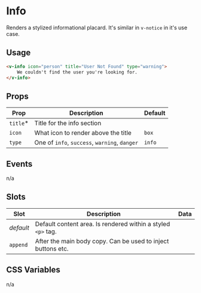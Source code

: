 # Info

Renders a stylized informational placard. It's similar in `v-notice` in it's use case.

## Usage

```html
<v-info icon="person" title="User Not Found" type="warning">
	We couldn't find the user you're looking for.
</v-info>
```

## Props
| Prop     | Description                                   | Default |
|----------|-----------------------------------------------|---------|
| `title`* | Title for the info section                    |         |
| `icon`   | What icon to render above the title           | `box`   |
| `type`   | One of `info`, `success`, `warning`, `danger` | `info`  |

## Events
n/a

## Slots
| Slot      | Description                                                  | Data |
|-----------|--------------------------------------------------------------|------|
| _default_ | Default content area. Is rendered within a styled `<p>` tag. |      |
| `append`  | After the main body copy. Can be used to inject buttons etc. |      |

## CSS Variables
n/a
